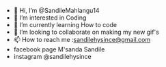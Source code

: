 - 👋 Hi, I’m @SandileMahlangu14
- 👀 I’m interested in Coding
- 🌱 I’m currently learning How to code
- 💞️ I’m looking to collaborate on making my new gif's
- 📫 How to reach me :sandilehysince@gmail.com
- facebook page M'sanda Sandile
- instagram @sandilehysince

<!---
SandileMahlangu14/SandileMahlangu14 is a ✨ special ✨ repository because its `README.md` (this file) appears on your GitHub profile.
You can click the Preview link to take a look at your changes.
--->
